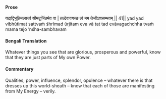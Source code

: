 #### Prose 

यद्यद्विभूतिमत्सत्त्वं श्रीमदूर्जितमेव वा |
तत्देवावगच्छ त्वं मम तेजोंऽशसम्भवम् || 41||
yad yad vibhūtimat sattvaṁ śhrīmad ūrjitam eva vā
tat tad evāvagachchha tvaṁ mama tejo ’nśha-sambhavam

 #### Bengali Translation 

Whatever things you see that are glorious, prosperous and powerful, know that they are just parts of My own Power.

 #### Commentary 

Qualities, power, influence, splendor, opulence – whatever there is that dresses up this world-sheath – know that each of those are manifesting from My Energy – verily.